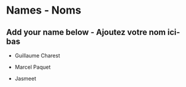 # Names - Noms

## Add your name below - Ajoutez votre nom ici-bas

* Guillaume Charest
* Marcel Paquet

* Jasmeet

